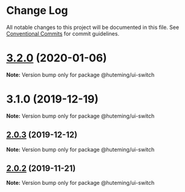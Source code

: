 # Change Log

All notable changes to this project will be documented in this file.
See [Conventional Commits](https://conventionalcommits.org) for commit guidelines.

# [3.2.0](https://github.com/huteming/huteming-ui/compare/v3.1.0...v3.2.0) (2020-01-06)

**Note:** Version bump only for package @huteming/ui-switch





# 3.1.0 (2019-12-19)

**Note:** Version bump only for package @huteming/ui-switch





## [2.0.3](https://github.com/huteming/huteming-ui/compare/@huteming/ui-switch@2.0.2...@huteming/ui-switch@2.0.3) (2019-12-12)

**Note:** Version bump only for package @huteming/ui-switch





## [2.0.2](https://github.com/huteming/huteming-ui/compare/@huteming/ui-switch@2.0.1...@huteming/ui-switch@2.0.2) (2019-11-21)

**Note:** Version bump only for package @huteming/ui-switch
